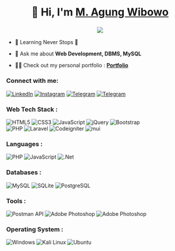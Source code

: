 <h1 align="center">👋 Hi, I'm <a href="https://www.linkedin.com/in/m-agung-wibowo-221964147/" target="_blank"> M. Agung Wibowo </a></h1>
<h3 align="center"> <img src="https://readme-typing-svg.herokuapp.com?color=0357F7&lines=I'm+Web+Developer+%3A)" /> </h3>

- 🌱 Learning Never Stops 🚀

- 💬 Ask me about **Web Development, DBMS, MySQL**

- 👨‍💻 Check out my personal portfolio : **<a href="https://agungwibowo182.github.io/" target="_blank">Portfolio</a>**


<h3 align="left">Connect with me:</h3>
<div align="left">
  <a href="https://www.linkedin.com/in/m-agung-wibowo-221964147/"><img alt="LinkedIn" src="https://img.shields.io/badge/linkedin-%230077B5.svg?style=for-the-badge&logo=linkedin&logoColor=white"/></a>
   <a href="https://www.instagram.com/m.agungwibowo182/"><img alt="Instagram" src="https://img.shields.io/badge/Instagram-E4405F?style=for-the-badge&logo=instagram&logoColor=white"/></a>
  <a href="https://t.me/Agungwibowo182"><img alt="Telegram" src="https://img.shields.io/badge/Telegram-2CA5E0?style=for-the-badge&logo=telegram&logoColor=white" /></a>
   <a href="https://wa.me/6285776767327?text=Hallo%20M.%20Agung%20Wibowo"><img alt="Telegram" src="https://img.shields.io/badge/WhatsApp-25D366?style=for-the-badge&logo=whatsapp&logoColor=white" /></a>
</div>

<h3 align="left">Web Tech Stack :</h3>
<div align="left">
<img alt="HTML5" src="https://img.shields.io/badge/html5-%23E34F26.svg?style=for-the-badge&logo=html5&logoColor=white"/>
<img alt="CSS3" src="https://img.shields.io/badge/css3-%231572B6.svg?style=for-the-badge&logo=css3&logoColor=white"/> 
<img alt="JavaScript" src="https://img.shields.io/badge/javascript-%23323330.svg?style=for-the-badge&logo=javascript&logoColor=%23F7DF1E"/> 
<img alt="jQuery" src="https://img.shields.io/badge/jquery-%230769AD.svg?style=for-the-badge&logo=jquery&logoColor=white"/> 
<img alt="Bootstrap" src="https://img.shields.io/badge/bootstrap-%23563D7C.svg?style=for-the-badge&logo=bootstrap&logoColor=white"/>
<br>
<img alt="PHP" src="https://img.shields.io/badge/php-%23777BB4.svg?style=for-the-badge&logo=php&logoColor=white"/>
<img alt="Laravel" src="https://img.shields.io/badge/Laravel-FF2D20?style=for-the-badge&logo=laravel&logoColor=white"/>
<img alt="Codeigniter" src="https://img.shields.io/badge/Codeigniter-EF4223?style=for-the-badge&logo=codeigniter&logoColor=white"/>
<img alt="mui" src="https://img.shields.io/badge/Material%20UI-007FFF?style=for-the-badge&logo=mui&logoColor=white"/>

</div>

<h3 align="left">Languages :</h3>
<div align="left">
  <img alt="PHP" src="https://img.shields.io/badge/php-%23777BB4.svg?style=for-the-badge&logo=php&logoColor=white"/>
  <img alt="JavaScript" src="https://img.shields.io/badge/javascript-%23323330.svg?style=for-the-badge&logo=javascript&logoColor=%23F7DF1E"/> 
  <img alt=".Net" src="https://img.shields.io/badge/.NET-512BD4?style=for-the-badge&logo=dotnet&logoColor=white"/>
</div>

<h3 align="left">Databases :</h3>
<div align="left">
  <img alt="MySQL" src="https://img.shields.io/badge/mysql-%2300f.svg?style=for-the-badge&logo=mysql&logoColor=white"/>
  <img alt="SQLite" src ="https://img.shields.io/badge/sqlite-%2307405e.svg?style=for-the-badge&logo=sqlite&logoColor=white"/>
  <img alt="PostgreSQL" src ="https://img.shields.io/badge/PostgreSQL-316192?style=for-the-badge&logo=postgresql&logoColor=white"/>
</div>

<h3 align="left">Tools :</h3>
<div align="left">
  <img alt="Postman API" src="https://img.shields.io/badge/Postman-FF6C37?style=for-the-badge&logo=Postman&logoColor=white"/>
  <img alt="Adobe Photoshop" src="https://img.shields.io/badge/Adobe%20Photoshop-31A8FF?style=for-the-badge&logo=Adobe%20Photoshop&logoColor=black"/>
  <img alt="Adobe Photoshop" src="https://img.shields.io/badge/VirtualBox-21416b?style=for-the-badge&logo=VirtualBox&logoColor=white"/>
</div>

<h3 align="left">Operating System :</h3>
<div align="left">
  <img alt="Windows" src="https://img.shields.io/badge/Windows-0078D6?style=for-the-badge&logo=windows&logoColor=white"/>
  <img alt="Kali Linux" src="https://img.shields.io/badge/Kali_Linux-557C94?style=for-the-badge&logo=kali-linux&logoColor=white"/>
  <img alt="Ubuntu" src="https://img.shields.io/badge/Ubuntu-E95420?style=for-the-badge&logo=ubuntu&logoColor=white"/>
</div>



